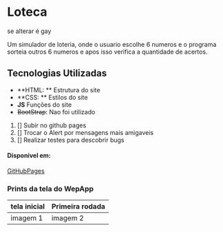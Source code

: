 # Loteca
se alterar é gay

Um simulador de loteria, onde o usuario escolhe 6 numeros e o programa
sorteia outros 6 numeros e apos isso verifica a quantidade de acertos.

## Tecnologias Utilizadas
- **HTML: ** Estrutura do site
- **CSS: ** Estilos do site
- **JS** Funções do site
- ~~BootStrap~~: Nao foi utilizado

1. [] Subir no github pages
2. [] Trocar o Alert por mensagens mais amigaveis 
3. [] Realizar testes para descobrir bugs 

#### Disponivel em:
[GitHubPages](https://mikaa69.github.io/Loteca/)

### Prints da tela do WepApp

|tela inicial|Primeira rodada|
|------------|---------------|
|  imagem 1  |    imagem 2   |
